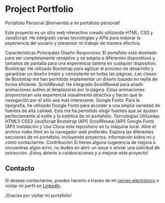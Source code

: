 
# Project Portfolio

Portafolio Personal
¡Bienvenido a mi portafolio personal!

Este proyecto es un sitio web interactivo creado utilizando HTML, CSS y JavaScript. He integrado varias tecnologías y APIs para mejorar la experiencia del usuario y presentar mi trabajo de manera efectiva.

Características Principales
Diseño Responsivo: El portafolio está diseñado para ser completamente receptivo y se adapta a diferentes dispositivos y tamaños de pantalla para una experiencia óptima en cualquier dispositivo.
Bootstrap: He utilizado Bootstrap para agilizar el proceso de desarrollo y garantizar un diseño limpio y consistente en todas las páginas. Las clases de Bootstrap me han permitido implementar un diseño basado en rejilla de forma eficiente.
ScrollReveal: He integrado ScrollReveal para añadir animaciones sutiles al desplazarse por la página. Estas animaciones proporcionan una experiencia visualmente atractiva y hacen que la navegación por el sitio sea más interesante.
Google Fonts: Para la tipografía, he utilizado Google Fonts para acceder a una amplia variedad de fuentes de alta calidad. Esto me ha permitido elegir fuentes que se ajusten perfectamente al estilo y la estética de mi portafolio.
Tecnologías Utilizadas
HTML5
CSS3
JavaScript
Bootstrap (API)
ScrollReveal (API)
Google Fonts (API)
Instalación y Uso
Clona este repositorio en tu máquina local.
Abre el archivo index.html en tu navegador web preferido.
Explora las diferentes secciones de mi portafolio, incluyendo proyectos, información sobre mí y cómo contactarme.
Contribución
Si tienes alguna sugerencia de mejora o encuentras algún error, no dudes en abrir un issue o enviar una solicitud de extracción. ¡Estoy abierto a colaboraciones y a mejorar este proyecto!

## Contacto

Si deseas contactarme, puedes hacerlo a través de mi [correo electrónico](mailto:josueahs21@gmail.com) o visitar mi perfil en [LinkedIn](https://www.linkedin.com/in/josuehernandezdev).

¡Gracias por visitar mi portafolio!
